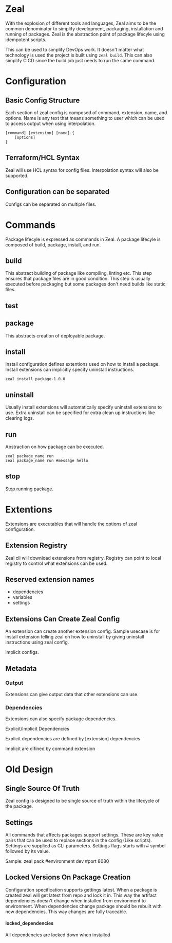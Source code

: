 Zeal
====

With the explosion of different tools and languages, Zeal aims to
be the common denominator to simplify development, packaging,
installation and running of packages. Zeal is the abstraction 
point of package lifecyle using idempotent scripts.

This can be used to simplify DevOps work. It doesn't matter
what technology is used the project is built using `zeal build`.
This can also simplify CICD since the build job just needs to run
the same command.

# Configuration

## Basic Config Structure

Each section of zeal config is composed of command, extension,
name, and options. Name is any text that means something to user 
which can be used to access output when using interpolation.

```
[command] [extension] [name] {
    [options]
}
```

## Terraform/HCL Syntax

Zeal will use HCL syntax for config files. Interpolation syntax
will also be supported.

## Configuration can be separated

Configs can be separated on multiple files.

# Commands

Package lifecyle is expressed as commands in Zeal. A package
lifecyle is composed of build, package, install, and run.

## build

This abstract building of package like compiling, 
linting etc. This step ensures that package files are in good 
condition. This step is usually executed before packaging but
some packages don't need builds like static files.

## test

## package

This abstracts creation of deployable package.

## install

Install configuration defines extentions used on how to install
a package. Install extensions can implicitly specify uninstall
instructions.

```
zeal install package-1.0.0
```

## uninstall

Usually install extensions will automatically specify uninstall
extensions to use. Extra uninstall can be specified for extra
clean up instructions like clearing logs.

## run

Abstraction on how package can be executed.

```
zeal package_name run
zeal package_name run #message hello
```

## stop

Stop running package.

# Extentions

Extensions are executables that will handle the options 
of zeal configuration.

## Extension Registry

Zeal cli will download extensions from registry. Registry
can point to local registry to control what extensions can
be used.

## Reserved extension names

- dependencies
- variables
- settings

## Extensions Can Create Zeal Config

An extension can create another extension config. Sample
usecase is for install extension telling zeal on how to
uninstall by giving uninstall instructions using zeal config.

implicit configs.

## Metadata

### Output

Extensions can give output data that other extensions can use.

### Dependencies

Extensions can also specify package dependencies.

Explicit/Implicit Dependencies

Explicit dependencies are defined by [extension] dependencies

Implicit are difined by command extension

# Old Design


## Single Source Of Truth

Zeal config is designed to be single source of truth within the lifecycle of the package.

## Settings

All commands that affects packages support settings. These are key value pairs
that can be used to replace sections in the config (Like scripts). Settings are
supplied as CLI parameters. Settings flags starts with # symbol followed by its value.

Sample:
zeal pack #environment dev #port 8080

## Locked Versions On Package Creation

Configuration specification supports gettings latest. When a package is created zeal will
get latest from repo and lock it in. This way the artifact dependencies doesn't change
when installed from environment to environment. When dependencies change package should be rebuilt with new dependencies. This way changes are fully traceable.

#### locked_dependencies
All dependencies are locked down when installed 